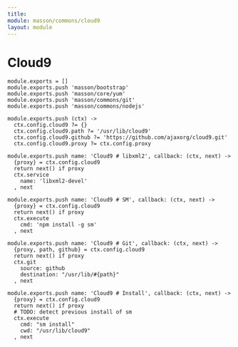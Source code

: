 ```yaml
---
title: 
module: masson/commons/cloud9
layout: module
---
```


# Cloud9

    module.exports = []
    module.exports.push 'masson/bootstrap'
    module.exports.push 'masson/core/yum'
    module.exports.push 'masson/commons/git'
    module.exports.push 'masson/commons/nodejs'

    module.exports.push (ctx) ->
      ctx.config.cloud9 ?= {}
      ctx.config.cloud9.path ?= '/usr/lib/cloud9'
      ctx.config.cloud9.github ?= 'https://github.com/ajaxorg/cloud9.git'
      ctx.config.cloud9.proxy ?= ctx.config.proxy

    module.exports.push name: 'Cloud9 # libxml2', callback: (ctx, next) ->
      {proxy} = ctx.config.cloud9
      return next() if proxy
      ctx.service
        name: 'libxml2-devel'
      , next

    module.exports.push name: 'Cloud9 # SM', callback: (ctx, next) ->
      {proxy} = ctx.config.cloud9
      return next() if proxy
      ctx.execute
        cmd: 'npm install -g sm'
      , next

    module.exports.push name: 'Cloud9 # Git', callback: (ctx, next) ->
      {proxy, path, github} = ctx.config.cloud9
      return next() if proxy
      ctx.git
        source: github
        destination: "/usr/lib/#{path}"
      , next

    module.exports.push name: 'Cloud9 # Install', callback: (ctx, next) ->
      {proxy} = ctx.config.cloud9
      return next() if proxy
      # TODO: detect previous install of sm
      ctx.execute
        cmd: "sm install"
        cwd: "/usr/lib/cloud9"
      , next


